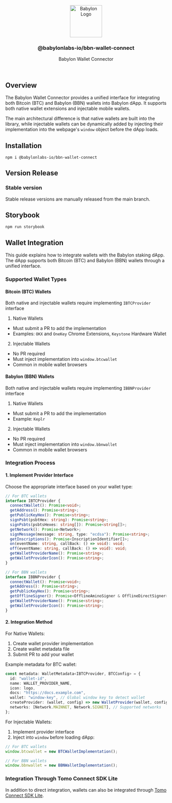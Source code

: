 <p align="center">
    <img alt="Babylon Logo" src="https://github.com/user-attachments/assets/b21652b5-847d-48b2-89a7-0f0969a50900" width="100" />
    <h3 align="center">@babylonlabs-io/bbn-wallet-connect</h3>
    <p align="center">Babylon Wallet Connector</p>
</p>
<br/>

## Overview

The Babylon Wallet Connector provides a unified interface for integrating both Bitcoin (BTC) and Babylon (BBN) wallets into Babylon dApp. It supports both native wallet extensions and injectable mobile wallets.

The main architectural difference is that native wallets are built into the library, while injectable wallets can be dynamically added by injecting their implementation into the webpage's `window` object before the dApp loads.

## Installation

```console
npm i @babylonlabs-io/bbn-wallet-connect
```

## Version Release

### Stable version

Stable release versions are manually released from the main branch.

## Storybook

```console
npm run storybook
```

## Wallet Integration

This guide explains how to integrate wallets with the Babylon staking dApp. The dApp supports both Bitcoin (BTC) and Babylon (BBN) wallets through a unified interface.

### Supported Wallet Types

#### Bitcoin (BTC) Wallets

Both native and injectable wallets require implementing `IBTCProvider` interface

1. Native Wallets

- Must submit a PR to add the implementation
- Examples: `OKX` and `OneKey` Chrome Extensions, `Keystone` Hardware Wallet

2. Injectable Wallets

- No PR required
- Must inject implementation into `window.btcwallet`
- Common in mobile wallet browsers

#### Babylon (BBN) Wallets

Both native and injectable wallets require implementing `IBBNProvider` interface

1. Native Wallets

- Must submit a PR to add the implementation
- Example: `Keplr`

2. Injectable Wallets

- No PR required
- Must inject implementation into `window.bbnwallet`
- Common in mobile wallet browsers

### Integration Process

#### 1. Implement Provider Interface

Choose the appropriate interface based on your wallet type:

```ts
// For BTC wallets
interface IBTCProvider {
  connectWallet(): Promise<void>;
  getAddress(): Promise<string>;
  getPublicKeyHex(): Promise<string>;
  signPsbt(psbtHex: string): Promise<string>;
  signPsbts(psbtsHexes: string[]): Promise<string[]>;
  getNetwork(): Promise<Network>;
  signMessage(message: string, type: "ecdsa"): Promise<string>;
  getInscriptions(): Promise<InscriptionIdentifier[]>;
  on(eventName: string, callBack: () => void): void;
  off(eventName: string, callBack: () => void): void;
  getWalletProviderName(): Promise<string>;
  getWalletProviderIcon(): Promise<string>;
}

// For BBN wallets
interface IBBNProvider {
  connectWallet(): Promise<void>;
  getAddress(): Promise<string>;
  getPublicKeyHex(): Promise<string>;
  getOfflineSigner(): Promise<OfflineAminoSigner & OfflineDirectSigner>;
  getWalletProviderName(): Promise<string>;
  getWalletProviderIcon(): Promise<string>;
}
```

#### 2. Integration Method

For Native Wallets:

1. Create wallet provider implementation
2. Create wallet metadata file
3. Submit PR to add your wallet

Example metadata for BTC wallet:

```ts
const metadata: WalletMetadata<IBTCProvider, BTCConfig> = {
  id: "wallet-id",
  name: WALLET_PROVIDER_NAME,
  icon: logo,
  docs: "https://docs.example.com",
  wallet: "window-key", // Global window key to detect wallet
  createProvider: (wallet, config) => new WalletProvider(wallet, config),
  networks: [Network.MAINNET, Network.SIGNET], // Supported networks
};
```

For Injectable Wallets:

1. Implement provider interface
2. Inject into `window` before loading dApp:

```ts
// For BTC wallets
window.btcwallet = new BTCWalletImplementation();

// For BBN wallets
window.bbnwallet = new BBNWalletImplementation();
```

### Integration Through Tomo Connect SDK Lite

In addition to direct integration, wallets can also be integrated through [Tomo Connect SDK Lite](https://docs.tomo.inc/tomo-sdk/tomo-connect-sdk-lite).
